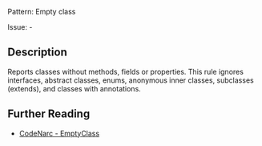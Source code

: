 Pattern: Empty class

Issue: -

## Description

Reports classes without methods, fields or properties. This rule ignores interfaces, abstract classes, enums, anonymous inner classes, subclasses (extends), and classes with annotations.

## Further Reading

* [CodeNarc - EmptyClass](https://codenarc.github.io/CodeNarc/codenarc-rules-basic.html#emptyclass-rule)